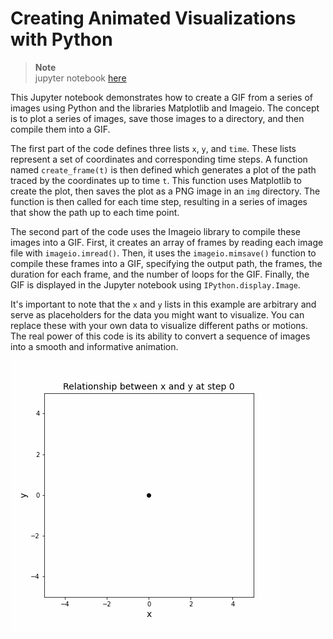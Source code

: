 # Creating Animated Visualizations with Python

> **Note** <br>
> jupyter notebook [here](imageio.ipynb)

This Jupyter notebook demonstrates how to create a GIF from a series of images using Python and the libraries Matplotlib and Imageio. The concept is to plot a series of images, save those images to a directory, and then compile them into a GIF.

The first part of the code defines three lists `x`, `y`, and `time`. These lists represent a set of coordinates and corresponding time steps. A function named `create_frame(t)` is then defined which generates a plot of the path traced by the coordinates up to time `t`. This function uses Matplotlib to create the plot, then saves the plot as a PNG image in an `img` directory. The function is then called for each time step, resulting in a series of images that show the path up to each time point.

The second part of the code uses the Imageio library to compile these images into a GIF. First, it creates an array of frames by reading each image file with `imageio.imread()`. Then, it uses the `imageio.mimsave()` function to compile these frames into a GIF, specifying the output path, the frames, the duration for each frame, and the number of loops for the GIF. Finally, the GIF is displayed in the Jupyter notebook using `IPython.display.Image`.

It's important to note that the `x` and `y` lists in this example are arbitrary and serve as placeholders for the data you might want to visualize. You can replace these with your own data to visualize different paths or motions. The real power of this code is its ability to convert a sequence of images into a smooth and informative animation.

![Animated](img/example_gif.gif)

